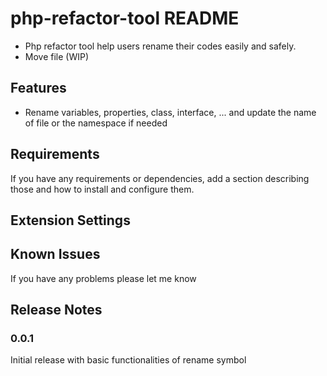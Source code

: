 # php-refactor-tool README

- Php refactor tool help users rename their codes easily and safely.
- Move file (WIP)

## Features

- Rename variables, properties, class, interface, ... and update the name of file or the namespace if needed

## Requirements

If you have any requirements or dependencies, add a section describing those and how to install and configure them.

## Extension Settings


## Known Issues

If you have any problems please let me know

## Release Notes


### 0.0.1

Initial release with basic functionalities of rename symbol